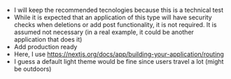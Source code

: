 - I will keep the recommended tecnologies because this is a technical test
- While it is expected that an application of this type will have security checks when deletions or add post functionality, it is not required. It is assumed not necessary (in a real example, it could be another application that does it)
- Add production ready
- Here, I use https://nextjs.org/docs/app/building-your-application/routing
- I guess a default light theme would be fine since users travel a lot (might be outdoors)